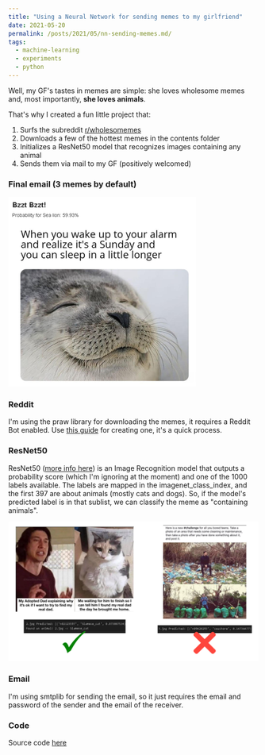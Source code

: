 ```yaml
---
title: "Using a Neural Network for sending memes to my girlfriend"
date: 2021-05-20
permalink: /posts/2021/05/nn-sending-memes.md/
tags:
  - machine-learning
  - experiments
  - python
---
```


Well, my GF's tastes in memes are simple: she loves wholesome memes and, most importantly, **she loves animals**.

That's why I created a fun little project that:

1. Surfs the subreddit [r/wholesomemes](https://www.reddit.com/r/wholesomememes/)
2. Downloads a few of the hottest memes in the contents folder
3. Initializes a ResNet50 model that recognizes images containing any animal
4. Sends them via mail to my GF (positively welcomed)

### Final email (3 memes by default)

![finalmail](https://raw.githubusercontent.com/mutt0-ds/memes-selector/main/media/result.png)

### Reddit

I'm using the praw library for downloading the memes, it requires a Reddit Bot enabled.
Use [this guide](https://yojji.io/blog/how-to-make-a-reddit-bot) for creating one, it's a quick process.

### ResNet50

ResNet50 ([more info here](https://keras.io/api/applications/resnet/)) is an Image Recognition model that outputs a probability score (which I'm ignoring at the moment) and one of the 1000 labels available. The labels are mapped in the imagenet_class_index, and the first 397 are about animals (mostly cats and dogs).
So, if the model's predicted label is in that sublist, we can classify the meme as "containing animals".

![example](https://raw.githubusercontent.com/mutt0-ds/memes-selector/main/media/example.png)

### Email

I'm using smtplib for sending the email, so it just requires the email and password of the sender and the email of the receiver.

### Code

Source code [here](https://github.com/mutt0-ds/memes-selector)
